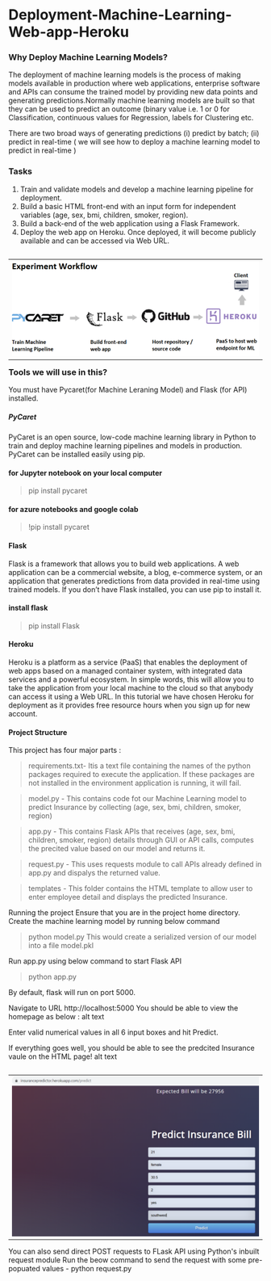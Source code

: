 
# Deployment-Machine-Learning-Web-app-Heroku

### Why Deploy Machine Learning Models?

The deployment of machine learning models is the process of making models available in production where web applications, enterprise software and APIs can consume the trained model by providing new data points and generating predictions.Normally machine learning models are built so that they can be used to predict an outcome (binary value i.e. 1 or 0 for Classification, continuous values for Regression, labels for Clustering etc. 

There are two broad ways of generating predictions 
(i) predict by batch; 
(ii) predict in real-time ( we will see how to deploy a machine learning model to predict in real-time )

### Tasks

1) Train and validate models and develop a machine learning pipeline for deployment.
2) Build a basic HTML front-end with an input form for independent variables (age, sex, bmi, children, smoker, region).
3) Build a back-end of the web application using a Flask Framework.
4) Deploy the web app on Heroku. Once deployed, it will become publicly available and can be accessed via Web URL.

<table align='left'>
<tr>
<td><img src='https://github.com/harshakantipudi/Deployment-Machine-Learning-Web-app-Heroku/blob/master/workflow1.PNG' width='500' /></td>
</tr>
</table>

### Tools we will use in this?

You must have Pycaret(for Machine Leraning Model) and Flask (for API) installed.

##### PyCaret

PyCaret is an open source, low-code machine learning library in Python to train and deploy machine learning pipelines and models in production. PyCaret can be installed easily using pip.

#### for Jupyter notebook on your local computer
> pip install pycaret

#### for azure notebooks and google colab

> !pip install pycaret


#### Flask
Flask is a framework that allows you to build web applications. A web application can be a commercial website, a blog, e-commerce system, or an application that generates predictions from data provided in real-time using trained models. If you don’t have Flask installed, you can use pip to install it.

#### install flask
> pip install Flask


#### Heroku

Heroku is a platform as a service (PaaS) that enables the deployment of web apps based on a managed container system, with integrated data services and a powerful ecosystem. In simple words, this will allow you to take the application from your local machine to the cloud so that anybody can access it using a Web URL. In this tutorial we have chosen Heroku for deployment as it provides free resource hours when you sign up for new account.

#### Project Structure

This project has four major parts :

> requirements.txt- Itis a text file containing the names of the python packages required to execute the application. If these packages are not installed in the environment application is running, it will fail.

> model.py - This contains code fot our Machine Learning model to predict Insurance by collecting (age, sex, bmi, children, smoker, region)

> app.py - This contains Flask APIs that receives (age, sex, bmi, children, smoker, region) details through GUI or API calls, computes the precited value based on our model and returns it.

> request.py - This uses requests module to call APIs already defined in app.py and dispalys the returned value.

> templates - This folder contains the HTML template to allow user to enter employee detail and displays the predicted Insurance. 

Running the project Ensure that you are in the project home directory. Create the machine learning model by running below command

> python model.py This would create a serialized version of our model into a file model.pkl

Run app.py using below command to start Flask API

> python app.py

By default, flask will run on port 5000.

Navigate to URL http://localhost:5000
You should be able to view the homepage as below : alt text

Enter valid numerical values in all 6 input boxes and hit Predict.

If everything goes well, you should be able to see the predcited Insurance vaule on the HTML page! alt text

<table align='left'>
<tr>
<td><img src='https://github.com/harshakantipudi/Deployment-Machine-Learning-Web-app-Heroku/blob/master/Heroku-Insurance-Bill.PNG' width='600' /></td>
</tr>
</table>

You can also send direct POST requests to FLask API using Python's inbuilt request module Run the beow command to send the request with some pre-popuated values -
python request.py
